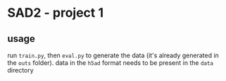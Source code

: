 # SAD2 - project 1

## usage
run `train.py`, then `eval.py` to generate the data (it's already generated in the `outs` folder).
data in the `h5ad` format needs to be present in the `data` directory